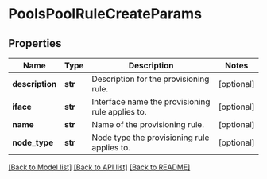 # PoolsPoolRuleCreateParams

## Properties
Name | Type | Description | Notes
------------ | ------------- | ------------- | -------------
**description** | **str** | Description for the provisioning rule. | [optional] 
**iface** | **str** | Interface name the provisioning rule applies to. | [optional] 
**name** | **str** | Name of the provisioning rule. | [optional] 
**node_type** | **str** | Node type the provisioning rule applies to. | [optional] 

[[Back to Model list]](../README.md#documentation-for-models) [[Back to API list]](../README.md#documentation-for-api-endpoints) [[Back to README]](../README.md)


